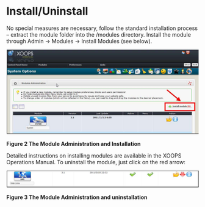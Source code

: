 # Install/Uninstall

No special measures are necessary, follow the standard installation process – extract the module folder into the /modules directory. Install the module through Admin -&gt; Modules -&gt; Install Modules \(see below\).

![img\_2.jpg](.gitbook/assets/img_4.jpg)

**Figure 2 The Module Administration and Installation**

Detailed instructions on installing modules are available in the XOOPS Operations Manual. To uninstall the module, just click on the red arrow:

![img\_2.jpg](.gitbook/assets/img_5.jpg)

**Figure 3 The Module Administration and uninstallation**

